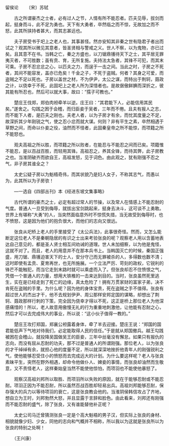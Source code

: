 留侯论
　　〔宋〕苏轼

　　古之所谓豪杰之士者，必有过人之节，人情有所不能忍者。匹夫见辱，拔剑而起，挺身而斗，此不足为勇也。天下有大勇者，卒然临之而不惊，无故加之而不怒，此其所挟持者甚大，而其志甚远也。

　　夫子房受书于圯上之老人也，其事甚怪。然亦安知其非秦之世有隐君子者出而试之？观其所以微见其意者，皆圣贤相与警戒之义。世人不察，以为鬼物，亦已过矣。且其意不在书。当韩之亡，秦之方盛也，以刀锯鼎镬待天下之士，其平居无罪夷灭者，不可胜数；虽有贲、育，无所复施。夫持法太急者，其锋不可犯，而其末可乘。子房不忍忿忿之心，以匹夫之力，而逞于一击之间。当此之时，子房之不死者，其间不能容发，盖亦已危矣！千金之子，不死于盗贼。何者？其身之可爱，而盗贼之不足以死也。子房以盖世之材，不为伊尹，太公之谋，而特出于荆轲，聂政之计，以侥幸于不死，此固圯上之老人所为深惜者也。是故倨傲鲜腆而深折之，彼其能有所忍也，然后可以就大事，故曰：“孺子可教也。”

　　楚庄王伐郑，郑伯肉袒牵羊以逆。庄王曰：“其君能下人，必能信用其民矣。”遂舍之。勾践之困于会稽，而归臣妾于吴者，三年而不倦。且夫有报人之志，而不能下人者，是匹夫之刚也。夫老人者，以为子房才有余，而忧其度量之不足，故深折其少年刚锐之气，使之忍小忿而就大谋。何则？非有平生之素，卒然相遇于草野之间，而命以仆妾之役，油然而不怪者，此固秦皇帝之所不能惊，而项籍之所不能怒也。

　　观夫高祖之所以胜，而项籍之所以败者，在能忍与不能忍之间而已矣。项籍惟不能忍，是以百战百胜，而轻用其锋。高祖忍之，养其全锋，而待其弊，此子房教之也。当淮阴破齐而欲自王，高祖发怒，见于词色。由此观之，犹有刚强不忍之气，非子房其谁全之？

　　太史公疑子房以为魁梧奇伟，而其状貌乃是妇人女子，不称其志气，而愚以为，此其所以为子房欤！

　　—一选自《四部丛刊》本《经进东坡文集事略》　　

　　古代所谓的豪杰之士，必定有超过常人的节操，以及常人在情感上不能忍耐的气度。普通人一旦受到侮辱，就拔出宝剑跳起来，挺身去决斗，这可谈不上勇敢。世界上有堪称“大勇”的人，当突然面临意外时不惊慌失措，当无故受到侮辱时，也不愤怒，这是因为他们的抱负很大，而他们的志向又很远。

　　张良从圯桥上老人的手里接受了《太公兵法》，此事很奇怪。然而，又怎么能断定这位老人不是秦朝隐居的有识之士出来考验张良的呢？观察老人用以含蓄地表达自己意见的，都是圣人贤士相互间劝诫的道理。世人未加细察，以为他是鬼怪，这就不对了。而且，老人的用意并不在那本兵书上。当韩国灭亡的时候，秦国正强盛，用刀锯、鼎镬迫害天下的士人，安分守己而无罪被杀的人，多得数也数不清；这时即使有孟贲、夏育再世，也无所施展。一个立法严厉、苛刻的政权，它锐利的锋芒不能触犯，而当它走到末路时就可以乘虚而入了。但张良却忍不住愤恨之气，凭借一个普通人的力量，想用大铁椎的一击来达到目的。当时，张良虽然死里逃生，实在是已经走到了死亡的边缘，真太危险了！拥有万贯家财的富家子弟，决不肯死在盗贼的手里。为什么呢？因为他的身体宝贵，死在盗贼之手不值得。张良有超过世人的杰出才干，他不去规划伊尹、周公那样安邦定国的谋略，却想出了荆轲、聂政那样行刺的下策，完全因为侥幸才得以不死，这正是桥上那位老人为他深感痛惜的！所以，老人故意用傲慢无礼的行为重重地刺激他，让他能有忍耐之心，然后才可以去完成伟大的事业，所以说：“这小伙子值得一教的。”

　　楚庄王攻打郑国，郑襄公袒露着身体，牵了羊去迎接。楚庄王说：“郑国的国君能低声下气地对待我们，必定能取得人民的信任。”于是就从郑国撤兵。越王勾践被困在会稽山，就投降吴国做吴王的臣妾，三年中丝毫没有懈怠。如果只有报仇的志向，而没有屈从忍耐的功夫，那不过是普通人的所谓刚强。那位老人，以为张良的才干绰绰有余，就担心他的度量不足，所以就深深地挫折他青年人的刚强锐利之气，使他能够忍受住小的愤怒而去完成远大的计划。为什么要这样呢？老人与张良素昧平生，突然在野外相遇，却命令他做仆人、婢妾的事情，而张良却油然而生敬意，又不责怪老人，这样秦始皇当然不能使他惊怕，而项羽也不能使他暴怒了。

　　观察汉高祖刘邦所以取胜、而项羽所以失败的原因，就在于能够忍耐或不能忍耐。项羽正因为不能忍耐，所以虽然百战百胜却轻易出兵。高祖刘邦能够忍耐，保存强大的兵力以等待项羽的衰亡，这是张良教会他的。当淮阴侯韩信攻占了齐地，想自立为王时，刘邦勃然大怒，并且显露于言辞和脸色。由此看来，刘邦还有刚强而不能忍耐的盛气，除了张良，又有谁能替他补正呢？

　　太史公司马迁曾猜测张良一定是个高大魁梧的男子汉，但实际上张良的身材、相貌就像少妇、少女，同他的志向和气概并不相称，所以我以为这就是张良所以为张良的特别之处啊！

　　（王兴康） 



